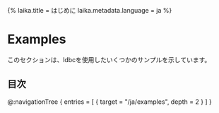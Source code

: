 {%
  laika.title = はじめに
  laika.metadata.language = ja
%}

# Examples

このセクションは、ldbcを使用したいくつかのサンプルを示しています。

## 目次

@:navigationTree {
  entries = [ { target = "/ja/examples", depth = 2 } ]
}
